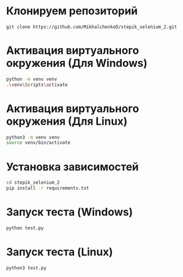 # Клонируем репозиторий
```
git clone https://github.com/MikhalchenkoD/stepik_selenium_2.git
```
# Активация виртуального окружения (Для Windows)
```bash
python -m venv venv
.\venv\Scripts\activate
```
# Активация виртуального окружения (Для Linux)
```bash
python3 -m venv venv
source venv/bin/activate
```
# Установка зависимостей
```bash
cd stepik_selenium_2
pip install -r requirements.txt
```

# Запуск теста (Windows)
```bash
python test.py
```

# Запуск теста (Linux)
```bash
python3 test.py
```